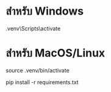 # สำหรับ Windows

.venv\Scripts\activate

# สำหรับ MacOS/Linux

source .venv/bin/activate

pip install -r requirements.txt
